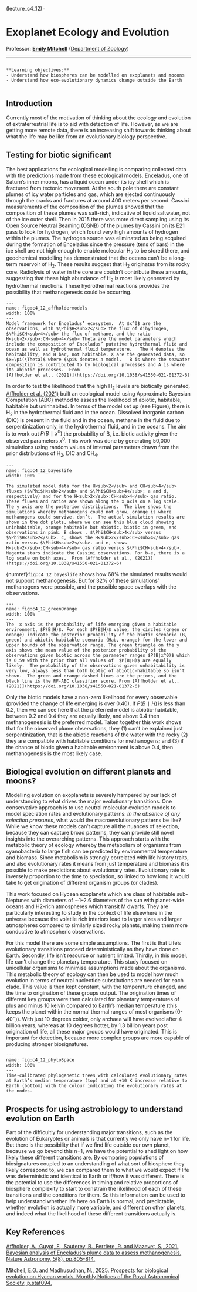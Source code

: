 (lecture_c4_12)=
# Exoplanet Ecology and Evolution

Professor: **[Emily Mitchell](mailto:ek338@cam.ac.uk)** ([Department of Zoology](https://www.zoo.cam.ac.uk/))

---

```{highlights}

**Learning objectives:**
- Understand how biospheres can be modelled on exoplanets and mooons
- Understand how eco-evolutionary dynamics change outside the Earth


```

## Introduction

Currently most of the motivation of thinking about the ecology and evolution of extraterrestrial life is to aid with detection of life.  However, as we are getting more remote data, there is an increasing shift towards thinking about what the life may be like from an evolutionary biology perspective. 

## Testing for biotic significant
The best applications for ecological modelling is comparing collected data with the predictions made from these ecological models.  Enceladus, one of Saturn’s inner moons, has a liquid ocean under its icy shell which is fractured from tectonic movement. At the south pole there are constant plumes of icy water particles and gas, which are ejected continuously through the cracks and fractures at around 400 meters per second. Cassini measurements of the composition of the plumes showed that the composition of these plumes was salt-rich, indicative of liquid saltwater, not of the ice outer shell. Then in 2015 there was more direct sampling using its Open Source Neutral Beaming (OSNB) of the plumes by Cassini on its E21 pass to look for hydrogen, which found very high amounts of hydrogen within the plumes.  The hydrogen source was eliminated as being acquired during the formation of Enceladus since the pressure (tens of bars) in the ice shell are not high enough to enable molecular H<sub>2</sub> to be stored there, and geochemical modelling has demonstrated that the oceans can’t be a long-term reservoir of H<sub>2</sub>.  These results suggest that H<sub>2</sub> originates from its rocky core. Radiolysis of water in the core are couldn’t contribute these amounts, suggesting that these high abundance of H<sub>2</sub> is most likely generated by hydrothermal reactions.  These hydrothermal reactions provides the possibility that methanogenesis could be occurring.

```{figure} ./figures/affholdermodels.jpg
---
name: fig:c4_12_affholdermodels
width: 100%
---
Model framework for Enceladus’ ecosystem.  At $x^0$ are the observations, with $\Phi$H<sub>2</sub> the flux of dihydrogen, $\Phi$CH<sub>4</sub> the flux of methane, and the ratio H<sub>2</sub>:CH<sub>4</sub> Theta are the model parameters which include the composition of Enceladus’ putative hydrothermal fluid and ocean as well as hydrothermal fluid temperature.   The H denotes the habitability, and H bar, not habitable. X are the generated data, so $x=\pi(\Theta)$ where $\pi$ denotes a model.   B is where the seawater composition is contributed to by biological processes and A is where its abiotic processes.  From 
[Affholder et al., (2021)](https://doi.org/10.1038/s41550-021-01372-6)
```

In order to test the likelihood that the high H<sub>2</sub> levels are biotically generated, [Affholder et al. (2021)](https://doi.org/10.1038/s41550-021-01372-6) built an ecological model using Approximate Bayesian Computation (ABC) method to assess the likelihood of abiotic, habitable, habitable but uninhabited.  In terms of the model set up (see Figure), there is H<sub>2</sub> in the hydrothermal fluid and in the ocean.  Dissolved inorganic carbon (DIC) is present in the fluid and in the ocean, methane in the fluid due to serpentinization only, in the hydrothermal fluid, and in the oceans.  The aim is to work out $P(B∣x^0)$ the probability of B, i.e. biotic activity given the observed parameters $x^0$.  This work was done by generating 50,000 simulations using random values of internal parameters drawn from the prior distributions of H<sub>2</sub>, DIC and CH<sub>4</sub>.

```{figure} ./figures/bayeslife.png
---
name: fig:c4_12_bayeslife
width: 100%
---
The simulated model data for the H<sub>2</sub> and CH<sub>4</sub> fluxes ($\Phi$H<sub>2</sub> and $\Phi$CH<sub>4</sub>; a and d, respectively) and for the H<sub>2</sub>:CH<sub>4</sub> gas ratio. These fluxes and ratios are shown along the x axis on a log scale.  The y axis are the posterior distributions.  The blue shows the simulations whereby methanogens could not grow, orange is where methanogens could survive, don’t.  The actual simulation results are shown in the dot plots, where we can see this blue cloud showing uninhabitable, orange habitable but abiotic, biotic in green, and observations in pink. B shows , $\Phi$CH<sub>4</sub> versus $\Phi$H<sub>2</sub>. c, shows the H<sub>2</sub>:CH<sub>4</sub> gas ratio versus $\Phi$H<sub>2</sub>. and e, shows H<sub>2</sub>:CH<sub>4</sub> gas ratio versus $\Phi$CH<sub>4</sub>. Magenta stars indicate the Cassini observations. For b-e, there is a log scale on both axes.  From [Affholder et al., (2021)](https://doi.org/10.1038/s41550-021-01372-6)
```

{numref}`fig:c4_12_bayeslife` shows how 68% the simulated results would not support methanogenesis.  But for 32% of these simulations’ methanogens were possible, and the possible space overlaps with the observations. 

```{figure} ./figures/greenOrange.png
---
name: fig:c4_12_greenOrange
width: 100%
---
The  x axis is the probability of life emerging given a habitable environment, $P(B∣H)$. For each $P(B∣H)$ value, the circles (green or orange) indicate the posterior probability of the biotic scenario (B, green) and abiotic-habitable scenario (Hab, orange) for the lower and upper bounds of the observation range. The green triangle on the y axis shows the mean value of the posterior probability of the observations given biotic across the parameter ranges $P(B∣x^0)$ which is 0.59 with the prior that all values of  $P(B∣H)$ are equally likely.  The probability of the observations given unhabitability is very low, always less than both biotic of abiotic-habitable so isn’t shown.  The green and orange dashed lines are the priors, and the black line is the RF-ABC classifier score. From [Affholder et al., (2021)](https://doi.org/10.1038/s41550-021-01372-6)
```

Only the biotic models have a non-zero likelihood for every observable (provided the change of life emerging is over 0.40).  If $P(B∣H)$ is less than 0.2, then we can see here that the preferred model is abiotic-habitable, between 0.2 and 0.4 they are equally likely, and above 0.4 then methanogenesis is the preferred model. Taken together this work shows that for the observed plume observations, they (1) can’t be explained just serpentinization, that is the abiotic reactions of the water with the rocky (2) they are compatible with habitable conditions for methanogens; and (3) if the chance of biotic given a habitable environment is above 0.4, then methanogenesis is the most likely case. 

## Biological evolution on different planets and moons?
Modelling evolution on exoplanets is severely hampered by our lack of understanding to what drives the major evolutionary transitions.  One conservative approach is to use neutral molecular evolution models to model speciation rates and evolutionary patterns: _In the absence of any selection pressures_, what would the macroevolutionary patterns be like? While we know these models can’t capture all the nuances of selection, because they can capture broad patterns, they can provide still novel insights into the overarching patterns. This approach starts with the metabolic theory of ecology whereby the metabolism of organisms from cyanobacteria to large fish can be predicted by environmental temperature and biomass.  Since metabolism is strongly correlated with life history traits, and also evolutionary rates it means from just temperature and biomass it is possible to make predictions about evolutionary rates. Evolutionary rate is inversely proportion to the time to speciation, so linked to how long it would take to get origination of different organism groups (or clades).  

This work focused on Hycean exoplanets which are class of habitable sub-Neptunes with diameters of ∼1–2.6 diameters of the sun with planet-wide oceans and H2-rich atmospheres which transit M dwarfs.  They are particularly interesting to study in the context of life elsewhere in the universe because the volatile rich interiors lead to larger sizes and larger atmospheres compared to similarly sized rocky planets, making them more conductive to atmospheric observations.  

For this model there are some simple assumptions.  The first is that Life’s evolutionary transitions proceed deterministically as they have done on Earth. Secondly, life isn’t resource or nutrient limited.  Thirdly, in this model, life can’t change the planetary temperature. This study focused on unicellular organisms to minimise assumptions made about the organisms.  This metabolic theory of ecology can then be used to model how much evolution in terms of neutral nucleotide substitutions are needed for each clade.  This value is then kept constant, with the temperature changed, and the time to origination of these groups output.   The origination times of different key groups were then calculated for planetary temperatures of plus and minus 10 kelvin compared to Earth’s median temperature (this keeps the planet within the normal thermal ranges of most organisms (0-40$^\circ$)). With just 10 degrees colder, only archaea will have evolved after 4 billion years, whereas at 10 degrees hotter, by 1.3 billion years post origination of life, all these major groups would have originated.  This is important for detection, because more complex groups are more capable of producing stronger biosignatures.

```{figure} ./figures/phylospace.png
---
name: fig:c4_12_phyloSpace
width: 100%
---
Time-calibrated phylogenetic trees with calculated evolutionary rates at Earth’s median temperature (top) and at +10 K increase relative to Earth (bottom) with the colour indicating the evolutionary rates at the nodes.
```

## Prospects for using astrobiology to understand evolution on Earth 
Part of the difficultly for understanding major transitions, such as the evolution of Eukaryotes or animals is that currently we only have n=1 for life.  But there is the possibility that if we find life outside our own planet, because we go beyond this n=1, we have the potential to shed light on how likely these different transitions are. By comparing populations of biosignatures coupled to an understanding of what sort of biosphere they likely correspond to, we can compared them to what we would expect if life was deterministic and identical to Earth or if/how it was different. There is the potential to use the differences in timing and relative proportions of biosphere complexity to start to constrain the likelihood of each of these transitions and the conditions for them. So this information can be used to help understand whether life here on Earth is normal, and predictable, whether evolution is actually more variable, and different on other planets, and indeed what the likelihood of these different transitions actually is. 

## Key References
[Affholder, A., Guyot, F., Sauterey, B., Ferrière, R. and Mazevet, S., 2021. Bayesian analysis of Enceladus’s plume data to assess methanogenesis. Nature Astronomy, 5(8), pp.805-814.](https://doi.org/10.1038/s41550-021-01372-6)

[Mitchell, E.G. and Madhusudhan, N., 2025. Prospects for biological evolution on Hycean worlds. Monthly Notices of the Royal Astronomical Society, p.staf094.](https://arxiv.org/abs/2502.07872)
